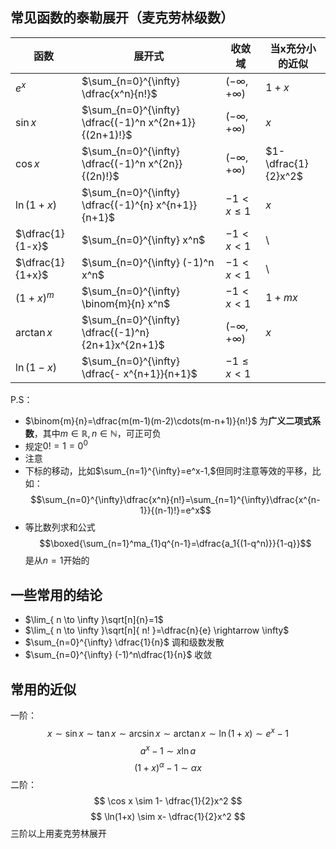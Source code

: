 ## 常见函数的泰勒展开（麦克劳林级数）

| 函数               | 展开式                                                    | 收敛域                 | 当x充分小的近似            |
| ---------------- | ------------------------------------------------------ | ------------------- | ------------------- |
| $e^x$            | $\sum_{n=0}^{\infty} \dfrac{x^n}{n!}$                  | $(-\infty,+\infty)$ | $1+x$               |
| $\sin x$         | $\sum_{n=0}^{\infty} \dfrac{(-1)^n x^{2n+1}}{(2n+1)!}$ | $(-\infty,+\infty)$ | $x$                 |
| $\cos x$         | $\sum_{n=0}^{\infty} \dfrac{(-1)^n x^{2n}}{(2n)!}$     | $(-\infty,+\infty)$ | $1-\dfrac{1}{2}x^2$ |
| $\ln(1+x)$       | $\sum_{n=0}^{\infty} \dfrac{(-1)^{n} x^{n+1}}{n+1}$    | $-1 < x \leq 1$     | $x$                 |
| $\dfrac{1}{1-x}$ | $\sum_{n=0}^{\infty} x^n$                              | $-1<x<1$            | \                   |
| $\dfrac{1}{1+x}$ | $\sum_{n=0}^{\infty} (-1)^n x^n$                       | $-1<x< 1$           | \                   |
| $(1+x)^m$        | $\sum_{n=0}^{\infty} \binom{m}{n} x^n$                 | $-1<x<1$            | $1+mx$              |
| $\arctan x$      | $\sum_{n=0}^{\infty} \dfrac{(-1)^n}{2n+1}x^{2n+1}$     | $(-\infty,+\infty)$ | $x$                 |
| $\ln(1-x)$       | $\sum_{n=0}^{\infty} \dfrac{- x^{n+1}}{n+1}$           | $-1 \leq x < 1$     |                     |
P.S：
- $\binom{m}{n}=\dfrac{m(m-1)(m-2)\cdots(m-n+1)}{n!}$ 为**广义二项式系数**，其中$m \in \mathbb{R}, n\in \mathbb{N}$，可正可负
- 规定$0!=1=0^0$
- 注意
- 下标的移动，比如$\sum_{n=1}^{\infty}=e^x-1,$但同时注意等效的平移，比如：$$\sum_{n=0}^{\infty}\dfrac{x^n}{n!}=\sum_{n=1}^{\infty}\dfrac{x^{n-1}}{(n-1)!}=e^x$$
- 等比数列求和公式$$\boxed{\sum_{n=1}^ma_{1}q^{n-1}=\dfrac{a_1{(1-q^n)}}{1-q}}$$是从$n=1$开始的


## 一些常用的结论

- $\lim_{ n \to \infty }\sqrt[n]{n}=1$
- $\lim_{ n \to \infty }\sqrt[n]{ n! }=\dfrac{n}{e} \rightarrow \infty$
- $\sum_{n=0}^{\infty} \dfrac{1}{n}$ 调和级数发散
- $\sum_{n=0}^{\infty} (-1)^n\dfrac{1}{n}$ 收敛

## 常用的近似

一阶：
$$
x \sim \sin x \sim \tan x \sim \arcsin x \sim \arctan x \sim \ln(1+x) \sim e^x-1
$$
$$
a^x-1 \sim x \ln a
$$
$$
(1+x)^\alpha -1 \sim \alpha x
$$
二阶：
$$
\cos x \sim 1- \dfrac{1}{2}x^2
$$
$$
\ln(1+x) \sim x- \dfrac{1}{2}x^2
$$
三阶以上用麦克劳林展开